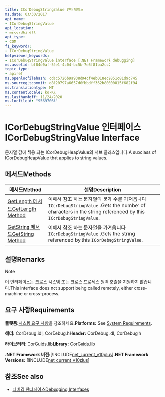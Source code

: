 ```yaml
---
title: ICorDebugStringValue 인터페이스
ms.date: 03/30/2017
api_name:
- ICorDebugStringValue
api_location:
- mscordbi.dll
api_type:
- COM
f1_keywords:
- ICorDebugStringValue
helpviewer_keywords:
- ICorDebugStringValue interface [.NET Framework debugging]
ms.assetid: bf84d0af-53e1-4c04-bc5b-7e5f81ba2cc2
topic_type:
- apiref
ms.openlocfilehash: cd6c5726b9a938d04cf4eb018ec9851c81d9c745
ms.sourcegitcommit: d8020797a6657d0fbbdff362b80300815f682f94
ms.translationtype: MT
ms.contentlocale: ko-KR
ms.lasthandoff: 11/24/2020
ms.locfileid: "95697066"
---
```

# <a name="icordebugstringvalue-interface"></a><span data-ttu-id="02cfd-102">ICorDebugStringValue 인터페이스</span><span class="sxs-lookup"><span data-stu-id="02cfd-102">ICorDebugStringValue Interface</span></span>

<span data-ttu-id="02cfd-103">문자열 값에 적용 되는 ICorDebugHeapValue의 서브 클래스입니다.</span><span class="sxs-lookup"><span data-stu-id="02cfd-103">A subclass of ICorDebugHeapValue that applies to string values.</span></span>  
  
## <a name="methods"></a><span data-ttu-id="02cfd-104">메서드</span><span class="sxs-lookup"><span data-stu-id="02cfd-104">Methods</span></span>  
  
|<span data-ttu-id="02cfd-105">메서드</span><span class="sxs-lookup"><span data-stu-id="02cfd-105">Method</span></span>|<span data-ttu-id="02cfd-106">설명</span><span class="sxs-lookup"><span data-stu-id="02cfd-106">Description</span></span>|  
|------------|-----------------|  
|[<span data-ttu-id="02cfd-107">GetLength 메서드</span><span class="sxs-lookup"><span data-stu-id="02cfd-107">GetLength Method</span></span>](icordebugstringvalue-getlength-method.md)|<span data-ttu-id="02cfd-108">이에서 참조 하는 문자열의 문자 수를 가져옵니다 `ICorDebugStringValue` .</span><span class="sxs-lookup"><span data-stu-id="02cfd-108">Gets the number of characters in the string referenced by this `ICorDebugStringValue`.</span></span>|  
|[<span data-ttu-id="02cfd-109">GetString 메서드</span><span class="sxs-lookup"><span data-stu-id="02cfd-109">GetString Method</span></span>](icordebugstringvalue-getstring-method.md)|<span data-ttu-id="02cfd-110">이에서 참조 하는 문자열을 가져옵니다 `ICorDebugStringValue` .</span><span class="sxs-lookup"><span data-stu-id="02cfd-110">Gets the string referenced by this `ICorDebugStringValue`.</span></span>|  
  
## <a name="remarks"></a><span data-ttu-id="02cfd-111">설명</span><span class="sxs-lookup"><span data-stu-id="02cfd-111">Remarks</span></span>  
  
> [!NOTE]
> <span data-ttu-id="02cfd-112">이 인터페이스는 크로스 시스템 또는 크로스 프로세스 원격 호출을 지원하지 않습니다.</span><span class="sxs-lookup"><span data-stu-id="02cfd-112">This interface does not support being called remotely, either cross-machine or cross-process.</span></span>  
  
## <a name="requirements"></a><span data-ttu-id="02cfd-113">요구 사항</span><span class="sxs-lookup"><span data-stu-id="02cfd-113">Requirements</span></span>  

 <span data-ttu-id="02cfd-114">**플랫폼:**[시스템 요구 사항](../../get-started/system-requirements.md)을 참조하세요.</span><span class="sxs-lookup"><span data-stu-id="02cfd-114">**Platforms:** See [System Requirements](../../get-started/system-requirements.md).</span></span>  
  
 <span data-ttu-id="02cfd-115">**헤더:** CorDebug.idl, CorDebug.h</span><span class="sxs-lookup"><span data-stu-id="02cfd-115">**Header:** CorDebug.idl, CorDebug.h</span></span>  
  
 <span data-ttu-id="02cfd-116">**라이브러리:** CorGuids.lib</span><span class="sxs-lookup"><span data-stu-id="02cfd-116">**Library:** CorGuids.lib</span></span>  
  
 <span data-ttu-id="02cfd-117">**.NET Framework 버전:**[!INCLUDE[net_current_v10plus](../../../../includes/net-current-v10plus-md.md)]</span><span class="sxs-lookup"><span data-stu-id="02cfd-117">**.NET Framework Versions:** [!INCLUDE[net_current_v10plus](../../../../includes/net-current-v10plus-md.md)]</span></span>  
  
## <a name="see-also"></a><span data-ttu-id="02cfd-118">참조</span><span class="sxs-lookup"><span data-stu-id="02cfd-118">See also</span></span>

- [<span data-ttu-id="02cfd-119">디버깅 인터페이스</span><span class="sxs-lookup"><span data-stu-id="02cfd-119">Debugging Interfaces</span></span>](debugging-interfaces.md)
